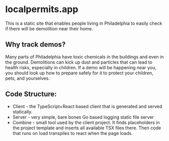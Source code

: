 # localpermits.app
This is a static site that enables people living in Philadelphia to easily check if there will be demolition near their home.

## Why track demos?
Many parts of Philadelphia have toxic chemicals in the buildings and even in the ground. Demolitions can kick up dust and particles that can lead to health risks, especially in children. If a demo will be happening near you, you should look up how to prepare safely for it to protect your children, pets, and yourselves.

## Code Structure:
- Client - the TypeScript+React based client that is generated and served statically.
- Server - very simple, bare bones Go based logging static file server
- Combine - small tool used by the client project. It finds placeholders in the project template and inserts all available TSX files there. Then code that runs on load transpiles to react when the page loads.